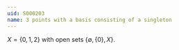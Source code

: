 ```yaml
---
uid: S000203
name: 3 points with a basis consisting of a singleton
---
```

$X=\{0,1,2\}$ with open sets $\{\emptyset,\{0\},X\}$.